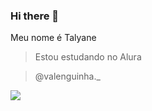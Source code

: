 ### Hi there 👋

Meu nome é Talyane
>Estou estudando no Alura

>@valenguinha._

![](https://media.tenor.com/qNLTmuL6muQAAAAd/stray-kids.gif)
